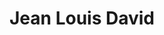 ---
title: "Jean Louis David"
url: /paris/jean-louis-david-avenue-de-la-republique/
shop: coiffeur
---